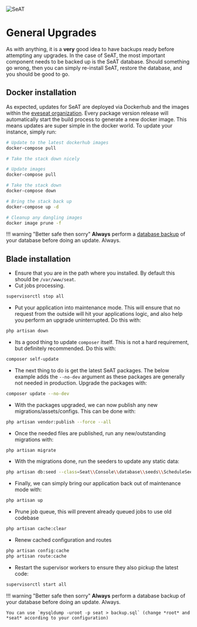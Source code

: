 ![SeAT](https://i.imgur.com/aPPOxSK.png)

# General Upgrades

As with anything, it is a **very** good idea to have backups ready before attempting any upgrades.
In the case of SeAT, the most important component needs to be backed up is the SeAT database.
Should something go wrong, then you can simply re-install SeAT, restore the database, and you should be good to go.

## Docker installation

As expected, updates for SeAT are deployed via Dockerhub and the images within the [eveseat organization].
Every package version release will automatically start the build process to generate a new docker image.
This means updates are super simple in the docker world. To update your instance, simply run:

```bash
# Update to the latest dockerhub images
docker-compose pull

# Take the stack down nicely

# Update images
docker-compose pull

# Take the stack down
docker-compose down

# Bring the stack back up
docker-compose up -d

# Cleanup any dangling images
docker image prune -f
```

!!! warning "Better safe then sorry"
    **Always** perform a [database backup] of your database before doing an update. Always.

## Blade installation

- Ensure that you are in the path where you installed. By default this should be `/var/www/seat`.
- Cut jobs processing.

```bash
supervisorctl stop all
```

- Put your application into maintenance mode. This will ensure that no request from the outside will hit your applications logic, and also help you perform an upgrade uninterrupted. Do this with:

```bash
php artisan down
```

- Its a good thing to update `composer` itself. This is not a hard requirement, but definitely recommended. Do this with:

```bash
composer self-update
```

- The next thing to do is get the latest SeAT packages. The below example adds the `--no-dev` argument as these packages are generally not needed in production. Upgrade the packages with:

```bash
composer update --no-dev
```

- With the packages upgraded, we can now publish any new migrations/assets/configs. This can be done with:

```bash
php artisan vendor:publish --force --all
```

- Once the needed files are published, run any new/outstanding migrations with:

```bash
php artisan migrate
```

- With the migrations done, run the seeders to update any static data:

```bash
php artisan db:seed --class=Seat\\Console\\database\\seeds\\ScheduleSeeder
```

- Finally, we can simply bring our application back out of maintenance mode with:

```bash
php artisan up
```

- Prune job queue, this will prevent already queued jobs to use old codebase

```bash
php artisan cache:clear
```

- Renew cached configuration and routes

```bash
php artisan config:cache
php artisan route:cache
```

- Restart the supervisor workers to ensure they also pickup the latest code:

```bash
supervisorctl start all
```

!!! warning "Better safe then sorry"
    **Always** perform a database backup of your database before doing an update. Always.

    You can use `mysqldump -uroot -p seat > backup.sql` (change *root* and *seat* according to your configuration)

[here]: ../admin_guides/docker_admin.md#performing-updates
[database backup]: ../admin_guides/docker_admin.md#database-backups-and-restore
[eveseat organization]: https://hub.docker.com/u/eveseat/
